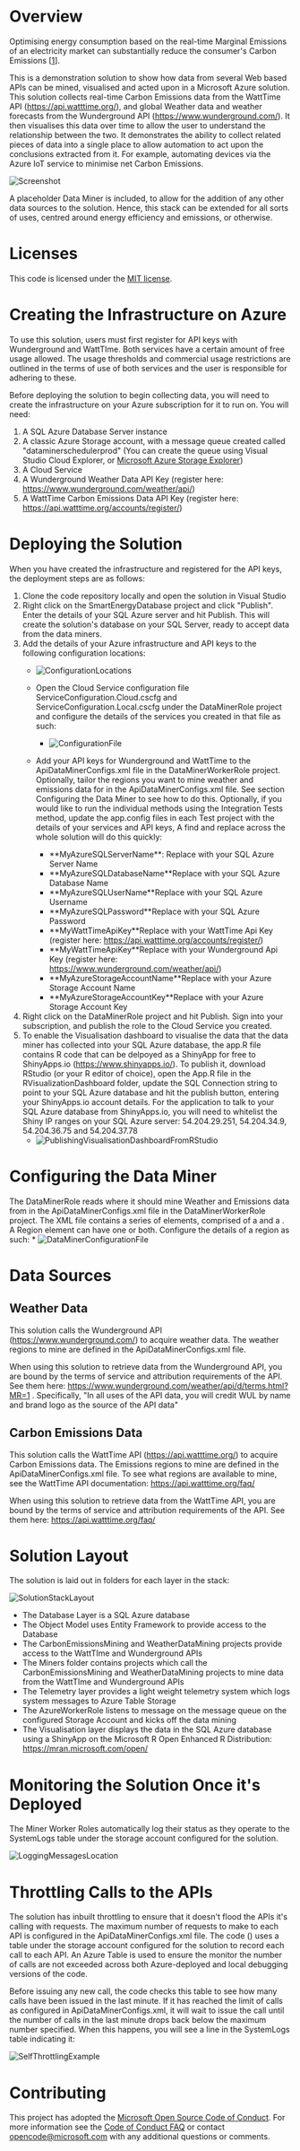 # Overview
Optimising energy consumption based on the real-time Marginal Emissions of an electricity market can substantially reduce the consumer's Carbon Emissions [[1](http://ieeexplore.ieee.org/document/6128960/?reload=true)]. 

This is a demonstration solution to show how data from several Web based APIs can be mined, visualised and acted upon in a Microsoft Azure solution. This solution collects real-time Carbon Emissions data from the WattTime API (https://api.watttime.org/), and global Weather data and weather forecasts from the Wunderground API (https://www.wunderground.com/). It then visualises this data over time to allow the user to understand the relationship between the two. It demonstrates the ability to collect related pieces of data into a single place to allow automation to act upon the conclusions extracted from it. For example, automating devices via the Azure IoT service to minimise net Carbon Emissions. 

![Screenshot](Images/MainScreenshot.png)



A placeholder Data Miner is included, to allow for the addition of any other data sources to the solution. Hence, this stack can be extended for all sorts of uses, centred around energy efficiency and emissions, or otherwise. 

# Licenses
This code is licensed under the [MIT license](LICENSE).

# Creating the Infrastructure on Azure
To use this solution, users must first register for API keys with Wunderground and WattTIme. Both services have a certain amount of free usage allowed. The usage thresholds and commercial usage restrictions are outlined in the terms of use of both services and the user is responsible for adhering to these. 

Before deploying the solution to begin collecting data, you will need to create the infrastructure on your Azure subscription for it to run on. You will need:
1. A SQL Azure Database Server instance
2. A classic Azure Storage account, with a message queue created called "dataminerschedulerprod" (You  can create the queue using Visual Studio Cloud Explorer, or [Microsoft Azure Storage Explorer](http://storageexplorer.com/))
3. A Cloud Service
4. A Wunderground Weather Data API Key (register here: https://www.wunderground.com/weather/api/)
5. A WattTime Carbon Emissions Data API Key (register here: https://api.watttime.org/accounts/register/)

# Deploying the Solution
When you have created the infrastructure and registered for the API keys, the deployment steps are as follows:
1. Clone the code repository locally and open the solution in Visual Studio
2. Right click on the SmartEnergyDatabase project and click "Publish". Enter the details of your SQL Azure server and hit Publish. This will create the solution's database on your SQL Server, ready to accept data from the data miners. 
3. Add the details of your Azure infrastructure and API keys to the following configuration locations: 
	* ![ConfigurationLocations](Images/ConfigurationLocations.png)
		
	* Open the Cloud Service configuration file ServiceConfiguration.Cloud.cscfg and ServiceConfiguration.Local.cscfg under the DataMinerRole project and configure the details of the services you created in that file as such: 
		* ![ConfigurationFile](Images/ConfigurationFiles.png)
		
	* Add your API keys for Wunderground and WattTime to the ApiDataMinerConfigs.xml file in the DataMinerWorkerRole project. Optionally, tailor the regions you want to mine weather and emissions data for in the ApiDataMinerConfigs.xml file. See section Configuring the Data Miner to see how to do this.
	Optionally, if you would like to run the individual methods using the Integration Tests method, update the app.config files in each Test project with the details of your services and API keys, A find and replace across the whole solution will do this quickly:
		* \*\*MyAzureSQLServerName\*\*: Replace with your SQL Azure Server Name
		* \*\*MyAzureSQLDatabaseName\*\*Replace with your SQL Azure Database Name
		* \*\*MyAzureSQLUserName\*\*Replace with your SQL Azure Username
		* \*\*MyAzureSQLPassword\*\*Replace with your SQL Azure Password
		* \*\*MyWattTimeApiKey\*\*Replace with your WattTime Api Key  (register here: https://api.watttime.org/accounts/register/)
		* \*\*MyWattTimeApiKey\*\*Replace with your Wunderground Api Key  (register here: https://www.wunderground.com/weather/api/)
		* \*\*MyAzureStorageAccountName\*\*Replace with your Azure Storage Account Name
		* \*\*MyAzureStorageAccountKey\*\*Replace with your Azure Storage Account Key
4. Right click on the DataMinerRole project and hit Publish. Sign into your subscription, and publish the role to the Cloud Service you created. 
5. To enable the Visualisation dashboard to visualise the data that the data miner has collected into your SQL Azure database, the app.R file contains R code that can be delpoyed as a ShinyApp for free to ShinyApps.io (https://www.shinyapps.io/). To publish it, download RStudio (or your R editor of choice), open the App.R file in the RVisualizationDashboard folder, update the SQL Connection string to point to your SQL Azure database and hit the publish button, entering your ShinyApps.io account details. For the application to talk to your SQL Azure database from ShinyApps.io, you will need to whitelist the Shiny IP ranges on your SQL Azure server: 54.204.29.251, 54.204.34.9, 54.204.36.75 and 54.204.37.78
	* ![PublishingVisualisationDashboardFromRStudio](Images/PublishingVisualisationDashboardFromRStudio.png)

# Configuring the Data Miner
The DataMinerRole reads where it should mine Weather and Emissions data from in the ApiDataMinerConfigs.xml file in the DataMinerWorkerRole project. The XML file contains a series of <Region> elements, comprised of a <EmissionsMiningRegion> and a <WeatherMiningRegion>. A Region element can have one or both. Configure the details  of a region as such: 
	* ![DataMinerConfigurationFile](Images/DataMinerConfigFile.png)
	

# Data Sources
## Weather Data
This solution calls the Wunderground API (https://www.wunderground.com/) to acquire weather data. The weather regions to mine are defined in the ApiDataMinerConfigs.xml file. 

When using this solution to retrieve data from the Wunderground API, you are bound by the terms of service and attribution requirements of the API. See them here: https://www.wunderground.com/weather/api/d/terms.html?MR=1 . Specifically, "In all uses of the API data, you will credit WUL by name and brand logo as the source of the API data"

## Carbon Emissions Data
This solution calls the WattTime API (https://api.watttime.org/) to acquire Carbon Emissions data. The Emissions regions to mine are defined in the ApiDataMinerConfigs.xml file. To see what regions are available to mine, see the WattTime API documentation: https://api.watttime.org/faq/

When using this solution to retrieve data from the WattTime API, you are bound by the terms of service and attribution requirements of the API. See them here: https://api.watttime.org/faq/

# Solution Layout
The solution is laid out in folders for each layer in the stack: 

![SolutionStackLayout](Images/SolutionStackLayout.png)


* The Database Layer is a SQL Azure database
* The Object Model uses Entity Framework to provide access to the Database
* The CarbonEmissionsMining and WeatherDataMining projects provide access to the WattTIme and Wunderground APIs
* The Miners folder contains projects which call the CarbonEmissionsMining and WeatherDataMining projects to mine data from the WattTIme and Wunderground APIs
* The Telemetry layer provides a light weight telemetry system which logs system messages to Azure Table Storage
* The AzureWorkerRole listens to message on the message queue on the configured Storage Account and kicks off the data mining 
* The Visualisation layer displays the data in the SQL Azure database using a ShinyApp on the Microsoft R Open Enhanced R Distribution: https://mran.microsoft.com/open/
	

# Monitoring the Solution Once it's Deployed
The Miner Worker Roles automatically log their status as they operate to the SystemLogs table under the storage account configured for the solution. 

![LoggingMessagesLocation](Images/LoggingMessagesLocation.png)



# Throttling Calls to the APIs
The solution has inbuilt throttling to ensure that it doesn't flood the APIs it's calling with requests. The maximum number of requests to make to each API is configured in the ApiDataMinerConfigs.xml file. The code () uses a table under the storage account configured for the solution to record each call to each API. An Azure Table is used to ensure the monitor the number of calls are not exceeded across both Azure-deployed and local debugging versions of the code. 

Before issuing any new call, the code checks this table to see how many calls have been issued in the last minute. If it has reached the limit of calls as configured in ApiDataMinerConfigs.xml, it will wait to issue the call until the number of calls in the last minute drops back below the maximum number specified. When this happens, you will see a line in the SystemLogs table indicating it: 

![SelfThrottlingExample](Images/SelfThrottlingExample.png)



# Contributing
This project has adopted the [Microsoft Open Source Code of Conduct](https://opensource.microsoft.com/codeofconduct/). For more information see the [Code of Conduct FAQ](https://opensource.microsoft.com/codeofconduct/faq/) or contact [opencode@microsoft.com](mailto:opencode@microsoft.com) with any additional questions or comments.
